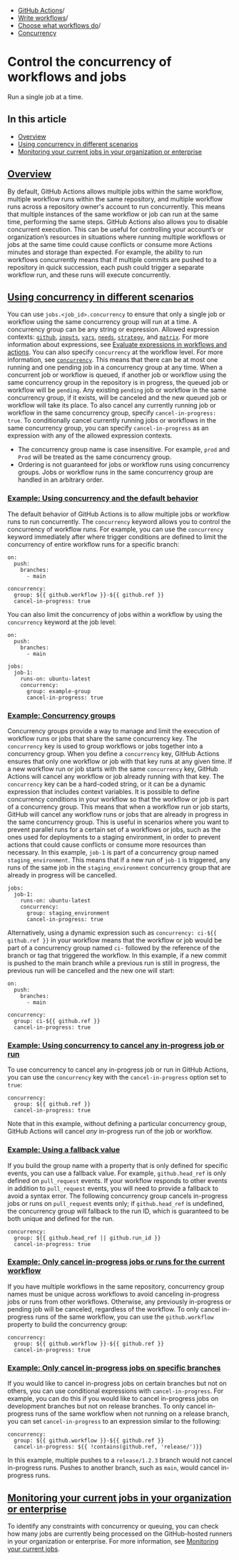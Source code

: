   * [GitHub Actions](https://docs.github.com/en/actions "GitHub Actions")/
  * [Write workflows](https://docs.github.com/en/actions/writing-workflows "Write workflows")/
  * [Choose what workflows do](https://docs.github.com/en/actions/writing-workflows/choosing-what-your-workflow-does "Choose what workflows do")/
  * [Concurrency](https://docs.github.com/en/actions/writing-workflows/choosing-what-your-workflow-does/control-the-concurrency-of-workflows-and-jobs "Concurrency")


# Control the concurrency of workflows and jobs
Run a single job at a time.
## In this article
  * [Overview](https://docs.github.com/en/actions/writing-workflows/choosing-what-your-workflow-does/control-the-concurrency-of-workflows-and-jobs#overview)
  * [Using concurrency in different scenarios](https://docs.github.com/en/actions/writing-workflows/choosing-what-your-workflow-does/control-the-concurrency-of-workflows-and-jobs#using-concurrency-in-different-scenarios)
  * [Monitoring your current jobs in your organization or enterprise](https://docs.github.com/en/actions/writing-workflows/choosing-what-your-workflow-does/control-the-concurrency-of-workflows-and-jobs#monitoring-your-current-jobs-in-your-organization-or-enterprise)


## [Overview](https://docs.github.com/en/actions/writing-workflows/choosing-what-your-workflow-does/control-the-concurrency-of-workflows-and-jobs#overview)
By default, GitHub Actions allows multiple jobs within the same workflow, multiple workflow runs within the same repository, and multiple workflow runs across a repository owner's account to run concurrently. This means that multiple instances of the same workflow or job can run at the same time, performing the same steps.
GitHub Actions also allows you to disable concurrent execution. This can be useful for controlling your account’s or organization’s resources in situations where running multiple workflows or jobs at the same time could cause conflicts or consume more Actions minutes and storage than expected.
For example, the ability to run workflows concurrently means that if multiple commits are pushed to a repository in quick succession, each push could trigger a separate workflow run, and these runs will execute concurrently.
## [Using concurrency in different scenarios](https://docs.github.com/en/actions/writing-workflows/choosing-what-your-workflow-does/control-the-concurrency-of-workflows-and-jobs#using-concurrency-in-different-scenarios)
You can use `jobs.<job_id>.concurrency` to ensure that only a single job or workflow using the same concurrency group will run at a time. A concurrency group can be any string or expression. Allowed expression contexts: [`github`](https://docs.github.com/en/actions/learn-github-actions/contexts#github-context), [`inputs`](https://docs.github.com/en/actions/learn-github-actions/contexts#inputs-context), [`vars`](https://docs.github.com/en/actions/learn-github-actions/contexts#vars-context), [`needs`](https://docs.github.com/en/actions/learn-github-actions/contexts#needs-context), [`strategy`](https://docs.github.com/en/actions/learn-github-actions/contexts#strategy-context), and [`matrix`](https://docs.github.com/en/actions/learn-github-actions/contexts#matrix-context). For more information about expressions, see [Evaluate expressions in workflows and actions](https://docs.github.com/en/actions/learn-github-actions/expressions).
You can also specify `concurrency` at the workflow level. For more information, see [`concurrency`](https://docs.github.com/en/actions/using-workflows/workflow-syntax-for-github-actions#concurrency).
This means that there can be at most one running and one pending job in a concurrency group at any time. When a concurrent job or workflow is queued, if another job or workflow using the same concurrency group in the repository is in progress, the queued job or workflow will be `pending`. Any existing `pending` job or workflow in the same concurrency group, if it exists, will be canceled and the new queued job or workflow will take its place.
To also cancel any currently running job or workflow in the same concurrency group, specify `cancel-in-progress: true`. To conditionally cancel currently running jobs or workflows in the same concurrency group, you can specify `cancel-in-progress` as an expression with any of the allowed expression contexts.
  * The concurrency group name is case insensitive. For example, `prod` and `Prod` will be treated as the same concurrency group.
  * Ordering is not guaranteed for jobs or workflow runs using concurrency groups. Jobs or workflow runs in the same concurrency group are handled in an arbitrary order.


### [Example: Using concurrency and the default behavior](https://docs.github.com/en/actions/writing-workflows/choosing-what-your-workflow-does/control-the-concurrency-of-workflows-and-jobs#example-using-concurrency-and-the-default-behavior)
The default behavior of GitHub Actions is to allow multiple jobs or workflow runs to run concurrently. The `concurrency` keyword allows you to control the concurrency of workflow runs.
For example, you can use the `concurrency` keyword immediately after where trigger conditions are defined to limit the concurrency of entire workflow runs for a specific branch:
```
on:
  push:
    branches:
      - main

concurrency:
  group: ${{ github.workflow }}-${{ github.ref }}
  cancel-in-progress: true

```

You can also limit the concurrency of jobs within a workflow by using the `concurrency` keyword at the job level:
```
on:
  push:
    branches:
      - main

jobs:
  job-1:
    runs-on: ubuntu-latest
    concurrency:
      group: example-group
      cancel-in-progress: true

```

### [Example: Concurrency groups](https://docs.github.com/en/actions/writing-workflows/choosing-what-your-workflow-does/control-the-concurrency-of-workflows-and-jobs#example-concurrency-groups)
Concurrency groups provide a way to manage and limit the execution of workflow runs or jobs that share the same concurrency key.
The `concurrency` key is used to group workflows or jobs together into a concurrency group. When you define a `concurrency` key, GitHub Actions ensures that only one workflow or job with that key runs at any given time. If a new workflow run or job starts with the same `concurrency` key, GitHub Actions will cancel any workflow or job already running with that key. The `concurrency` key can be a hard-coded string, or it can be a dynamic expression that includes context variables.
It is possible to define concurrency conditions in your workflow so that the workflow or job is part of a concurrency group.
This means that when a workflow run or job starts, GitHub will cancel any workflow runs or jobs that are already in progress in the same concurrency group. This is useful in scenarios where you want to prevent parallel runs for a certain set of a workflows or jobs, such as the ones used for deployments to a staging environment, in order to prevent actions that could cause conflicts or consume more resources than necessary.
In this example, `job-1` is part of a concurrency group named `staging_environment`. This means that if a new run of `job-1` is triggered, any runs of the same job in the `staging_environment` concurrency group that are already in progress will be cancelled.
```
jobs:
  job-1:
    runs-on: ubuntu-latest
    concurrency:
      group: staging_environment
      cancel-in-progress: true

```

Alternatively, using a dynamic expression such as `concurrency: ci-${{ github.ref }}` in your workflow means that the workflow or job would be part of a concurrency group named `ci-` followed by the reference of the branch or tag that triggered the workflow. In this example, if a new commit is pushed to the main branch while a previous run is still in progress, the previous run will be cancelled and the new one will start:
```
on:
  push:
    branches:
      - main

concurrency:
  group: ci-${{ github.ref }}
  cancel-in-progress: true

```

### [Example: Using concurrency to cancel any in-progress job or run](https://docs.github.com/en/actions/writing-workflows/choosing-what-your-workflow-does/control-the-concurrency-of-workflows-and-jobs#example-using-concurrency-to-cancel-any-in-progress-job-or-run)
To use concurrency to cancel any in-progress job or run in GitHub Actions, you can use the `concurrency` key with the `cancel-in-progress` option set to `true`:
```
concurrency:
  group: ${{ github.ref }}
  cancel-in-progress: true

```

Note that in this example, without defining a particular concurrency group, GitHub Actions will cancel _any_ in-progress run of the job or workflow.
### [Example: Using a fallback value](https://docs.github.com/en/actions/writing-workflows/choosing-what-your-workflow-does/control-the-concurrency-of-workflows-and-jobs#example-using-a-fallback-value)
If you build the group name with a property that is only defined for specific events, you can use a fallback value. For example, `github.head_ref` is only defined on `pull_request` events. If your workflow responds to other events in addition to `pull_request` events, you will need to provide a fallback to avoid a syntax error. The following concurrency group cancels in-progress jobs or runs on `pull_request` events only; if `github.head_ref` is undefined, the concurrency group will fallback to the run ID, which is guaranteed to be both unique and defined for the run.
```
concurrency:
  group: ${{ github.head_ref || github.run_id }}
  cancel-in-progress: true

```

### [Example: Only cancel in-progress jobs or runs for the current workflow](https://docs.github.com/en/actions/writing-workflows/choosing-what-your-workflow-does/control-the-concurrency-of-workflows-and-jobs#example-only-cancel-in-progress-jobs-or-runs-for-the-current-workflow)
If you have multiple workflows in the same repository, concurrency group names must be unique across workflows to avoid canceling in-progress jobs or runs from other workflows. Otherwise, any previously in-progress or pending job will be canceled, regardless of the workflow.
To only cancel in-progress runs of the same workflow, you can use the `github.workflow` property to build the concurrency group:
```
concurrency:
  group: ${{ github.workflow }}-${{ github.ref }}
  cancel-in-progress: true

```

### [Example: Only cancel in-progress jobs on specific branches](https://docs.github.com/en/actions/writing-workflows/choosing-what-your-workflow-does/control-the-concurrency-of-workflows-and-jobs#example-only-cancel-in-progress-jobs-on-specific-branches)
If you would like to cancel in-progress jobs on certain branches but not on others, you can use conditional expressions with `cancel-in-progress`. For example, you can do this if you would like to cancel in-progress jobs on development branches but not on release branches.
To only cancel in-progress runs of the same workflow when not running on a release branch, you can set `cancel-in-progress` to an expression similar to the following:
```
concurrency:
  group: ${{ github.workflow }}-${{ github.ref }}
  cancel-in-progress: ${{ !contains(github.ref, 'release/')}}

```

In this example, multiple pushes to a `release/1.2.3` branch would not cancel in-progress runs. Pushes to another branch, such as `main`, would cancel in-progress runs.
## [Monitoring your current jobs in your organization or enterprise](https://docs.github.com/en/actions/writing-workflows/choosing-what-your-workflow-does/control-the-concurrency-of-workflows-and-jobs#monitoring-your-current-jobs-in-your-organization-or-enterprise)
To identify any constraints with concurrency or queuing, you can check how many jobs are currently being processed on the GitHub-hosted runners in your organization or enterprise. For more information, see [Monitoring your current jobs](https://docs.github.com/en/actions/using-github-hosted-runners/monitoring-your-current-jobs).
